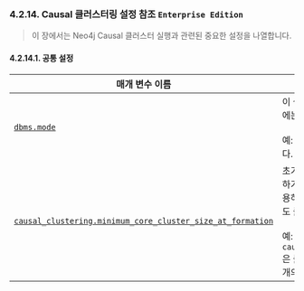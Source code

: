 ### 4.2.14. Causal 클러스터링 설정 참조 `Enterprise Edition`
> 이 장에서는 Neo4j Causal 클러스터 실행과 관련된 중요한 설정을 나열합니다.

#### 4.2.14.1. 공통 설정


| 매개 변수 이름 | 설명 |
|---------------|------|
| [`dbms.mode`](https://neo4j.com/docs/operations-manual/3.4/reference/configuration-settings/#config_dbms.mode) | 이 설정은 데이터베이스의 작동 모드를 구성합니다. Causal 클러스터링에는 두가지 모드가 있습니다: `CORE` 또는 `READ_REPLICA`.<br><br>예: `dbms.mode=READ_REPLICA`는 이 서버를 Read Replica로 정의합니다.|
|[`causal_clustering.minimum_core_cluster_size_at_formation`](https://neo4j.com/docs/operations-manual/3.4/reference/configuration-settings/#config_causal_clustering.minimum_core_cluster_size_at_formation)|초기 클러스터 형성시 기대되는 클러스터 크기. 안전한 클러스터를 형성하기 위한 최소 인스턴스 수는 2개이지만, 최소한의 작동 내결함성을 허용하기 위해 기본적으로 3개로 설정되어 있어 한 인스턴스가 손실되더라도 클러스터가 작동할 수 있습니다.<br><br>예: `causal_clustering.minimum_core_cluster_size_at_formation=3`은 클러스터가 세 개의 코어 멤버로 시작하도록 지정합니다.(세 개 중 두 개의 클러스터가 형성될 때 시작하는 것이 안전할 것입니다).|
